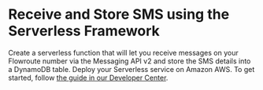 # Receive and Store SMS using the Serverless Framework
Create a serverless function that will let you receive messages on your Flowroute number via the Messaging API v2 and store the SMS details into a DynamoDB table. Deploy your Serverless service on Amazon AWS. To get started, follow <a href="https://developer.flowroute.com/docs/receive-store-inbound-sms-serverless/" target="_blank">the guide in our Developer Center</a>.
